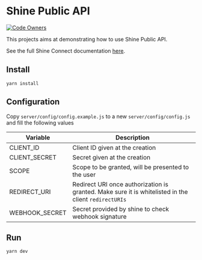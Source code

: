 # Shine Public API

[![Code Owners](https://img.shields.io/badge/owner-platform-blueviolet?style=flat&logo=github)](./.github/CODEOWNERS)

This projects aims at demonstrating how to use Shine Public API.

See the full Shine Connect documentation [here](https://developers.shine.fr/v3.1/reference).

## Install

```
yarn install
```

## Configuration

Copy `server/config/config.example.js` to a new `server/config/config.js` and fill the following values

| Variable       | Description                                                                                          |
| -------------- | ---------------------------------------------------------------------------------------------------- |
| CLIENT_ID      | Client ID given at the creation                                                                      |
| CLIENT_SECRET  | Secret given at the creation                                                                         |
| SCOPE          | Scope to be granted, will be presented to the user                                                   |
| REDIRECT_URI   | Redirect URI once authorization is granted. Make sure it is whitelisted in the client `redirectURIs` |
| WEBHOOK_SECRET | Secret provided by shine to check webhook signature                                                  |

## Run

```
yarn dev
```
